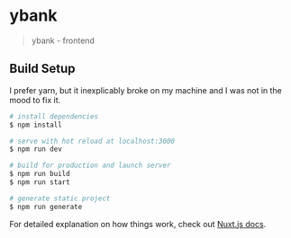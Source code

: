 # ybank

> ybank - frontend

## Build Setup

I prefer yarn, but it inexplicably broke on my machine and I was not in the mood to fix it.

```bash
# install dependencies
$ npm install

# serve with hot reload at localhost:3000
$ npm run dev

# build for production and launch server
$ npm run build
$ npm run start

# generate static project
$ npm run generate
```

For detailed explanation on how things work, check out [Nuxt.js docs](https://nuxtjs.org).
